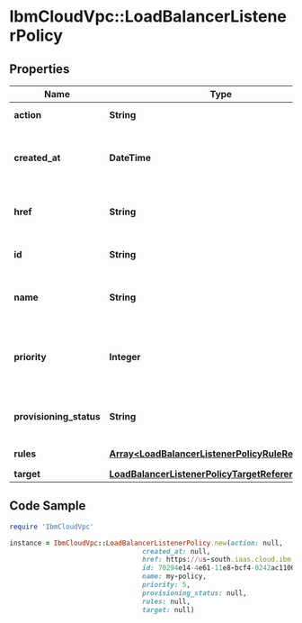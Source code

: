# IbmCloudVpc::LoadBalancerListenerPolicy

## Properties

Name | Type | Description | Notes
------------ | ------------- | ------------- | -------------
**action** | **String** | The policy action. | 
**created_at** | **DateTime** | The date and time that this policy was created | 
**href** | **String** | The listener policy&#39;s canonical URL. | 
**id** | **String** | The policy&#39;s unique identifier. | 
**name** | **String** | The user-defined name for this policy | 
**priority** | **Integer** | Priority of the policy. Lower value indicates higher priority. | 
**provisioning_status** | **String** | The provisioning status of this policy | 
**rules** | [**Array&lt;LoadBalancerListenerPolicyRuleReference&gt;**](LoadBalancerListenerPolicyRuleReference.md) | The rules of this policy | 
**target** | [**LoadBalancerListenerPolicyTargetReference**](LoadBalancerListenerPolicyTargetReference.md) |  | [optional] 

## Code Sample

```ruby
require 'IbmCloudVpc'

instance = IbmCloudVpc::LoadBalancerListenerPolicy.new(action: null,
                                 created_at: null,
                                 href: https://us-south.iaas.cloud.ibm.com/v1/load_balancers/dd754295-e9e0-4c9d-bf6c-58fbc59e5727/listeners/70294e14-4e61-11e8-bcf4-0242ac110004/policies/f3187486-7b27-4c79-990c-47d33c0e2278,
                                 id: 70294e14-4e61-11e8-bcf4-0242ac110004,
                                 name: my-policy,
                                 priority: 5,
                                 provisioning_status: null,
                                 rules: null,
                                 target: null)
```


